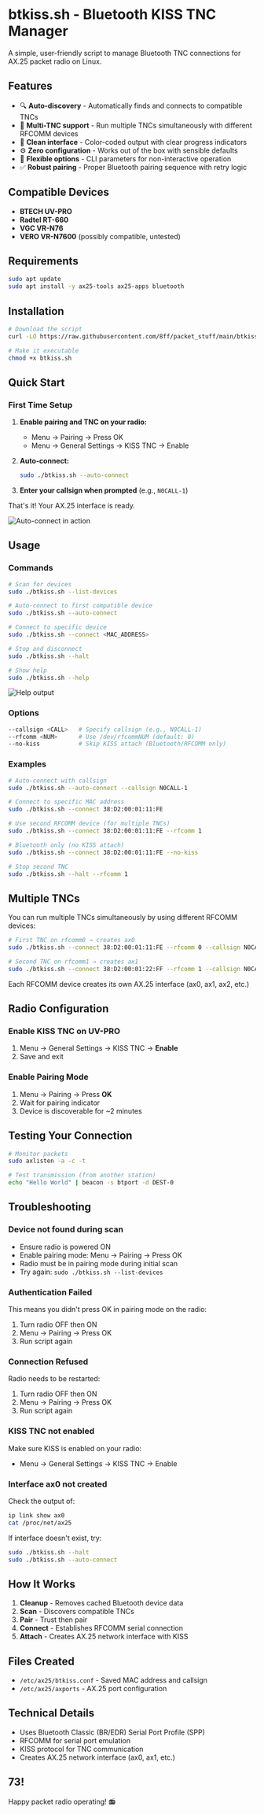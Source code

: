 # btkiss.sh - Bluetooth KISS TNC Manager

A simple, user-friendly script to manage Bluetooth TNC connections for AX.25 packet radio on Linux.

## Features

- 🔍 **Auto-discovery** - Automatically finds and connects to compatible TNCs
- 📡 **Multi-TNC support** - Run multiple TNCs simultaneously with different RFCOMM devices
- 🎨 **Clean interface** - Color-coded output with clear progress indicators
- ⚙️ **Zero configuration** - Works out of the box with sensible defaults
- 🔧 **Flexible options** - CLI parameters for non-interactive operation
- ✅ **Robust pairing** - Proper Bluetooth pairing sequence with retry logic

## Compatible Devices

- **BTECH UV-PRO**
- **Radtel RT-660**
- **VGC VR-N76**
- **VERO VR-N7600** (possibly compatible, untested)

## Requirements

```bash
sudo apt update
sudo apt install -y ax25-tools ax25-apps bluetooth
```

## Installation

```bash
# Download the script
curl -LO https://raw.githubusercontent.com/8ff/packet_stuff/main/btkiss.sh

# Make it executable
chmod +x btkiss.sh
```

## Quick Start

### First Time Setup

1. **Enable pairing and TNC on your radio:**
   - Menu → Pairing → Press OK
   - Menu → General Settings → KISS TNC → Enable

2. **Auto-connect:**
   ```bash
   sudo ./btkiss.sh --auto-connect
   ```

3. **Enter your callsign when prompted** (e.g., `N0CALL-1`)

That's it! Your AX.25 interface is ready.

![Auto-connect in action](media/auto.png)

## Usage

### Commands

```bash
# Scan for devices
sudo ./btkiss.sh --list-devices

# Auto-connect to first compatible device
sudo ./btkiss.sh --auto-connect

# Connect to specific device
sudo ./btkiss.sh --connect <MAC_ADDRESS>

# Stop and disconnect
sudo ./btkiss.sh --halt

# Show help
sudo ./btkiss.sh --help
```

![Help output](media/help.png)

### Options

```bash
--callsign <CALL>   # Specify callsign (e.g., N0CALL-1)
--rfcomm <NUM>      # Use /dev/rfcommNUM (default: 0)
--no-kiss           # Skip KISS attach (Bluetooth/RFCOMM only)
```

### Examples

```bash
# Auto-connect with callsign
sudo ./btkiss.sh --auto-connect --callsign N0CALL-1

# Connect to specific MAC address
sudo ./btkiss.sh --connect 38:D2:00:01:11:FE

# Use second RFCOMM device (for multiple TNCs)
sudo ./btkiss.sh --connect 38:D2:00:01:11:FE --rfcomm 1

# Bluetooth only (no KISS attach)
sudo ./btkiss.sh --connect 38:D2:00:01:11:FE --no-kiss

# Stop second TNC
sudo ./btkiss.sh --halt --rfcomm 1
```

## Multiple TNCs

You can run multiple TNCs simultaneously by using different RFCOMM devices:

```bash
# First TNC on rfcomm0 → creates ax0
sudo ./btkiss.sh --connect 38:D2:00:01:11:FE --rfcomm 0 --callsign N0CALL-1

# Second TNC on rfcomm1 → creates ax1
sudo ./btkiss.sh --connect 38:D2:00:01:22:FF --rfcomm 1 --callsign N0CALL-2
```

Each RFCOMM device creates its own AX.25 interface (ax0, ax1, ax2, etc.)


## Radio Configuration

### Enable KISS TNC on UV-PRO

1. Menu → General Settings → KISS TNC → **Enable**
2. Save and exit

### Enable Pairing Mode

1. Menu → Pairing → Press **OK**
2. Wait for pairing indicator
3. Device is discoverable for ~2 minutes

## Testing Your Connection

```bash
# Monitor packets
sudo axlisten -a -c -t

# Test transmission (from another station)
echo "Hello World" | beacon -s btport -d DEST-0
```

## Troubleshooting

### Device not found during scan

- Ensure radio is powered ON
- Enable pairing mode: Menu → Pairing → Press OK
- Radio must be in pairing mode during initial scan
- Try again: `sudo ./btkiss.sh --list-devices`

### Authentication Failed

This means you didn't press OK in pairing mode on the radio:

1. Turn radio OFF then ON
2. Menu → Pairing → Press OK
3. Run script again

### Connection Refused

Radio needs to be restarted:

1. Turn radio OFF then ON
2. Menu → Pairing → Press OK
3. Run script again

### KISS TNC not enabled

Make sure KISS is enabled on your radio:
- Menu → General Settings → KISS TNC → Enable

### Interface ax0 not created

Check the output of:
```bash
ip link show ax0
cat /proc/net/ax25
```

If interface doesn't exist, try:
```bash
sudo ./btkiss.sh --halt
sudo ./btkiss.sh --auto-connect
```

## How It Works

1. **Cleanup** - Removes cached Bluetooth device data
2. **Scan** - Discovers compatible TNCs
3. **Pair** - Trust then pair
4. **Connect** - Establishes RFCOMM serial connection
5. **Attach** - Creates AX.25 network interface with KISS

## Files Created

- `/etc/ax25/btkiss.conf` - Saved MAC address and callsign
- `/etc/ax25/axports` - AX.25 port configuration

## Technical Details

- Uses Bluetooth Classic (BR/EDR) Serial Port Profile (SPP)
- RFCOMM for serial port emulation
- KISS protocol for TNC communication
- Creates AX.25 network interface (ax0, ax1, etc.)

## 73!

Happy packet radio operating! 📻
